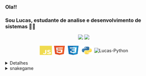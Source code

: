 ### Ola!!
### Sou Lucas, estudante de analise e desenvolvimento de sistemas 👨‍💻

<div align="center">
  
  <img height="120em" src="https://github-readme-stats.vercel.app/api?username=lucaslrodrigues&include_all_commits=true&count_private=true&show_icons=true&bg_color=30,174dc8,9a123b&title_color=fff&text_color=fff"/>
  
  <img height="120em" src="https://github-readme-stats.vercel.app/api/top-langs/?username=lucaslrodrigues&layout=compact&langs_count=7&&bg_color=30,174dc8,9a123b&title_color=fff&text_color=fff"/>

</div>

<div align="center" style="display: inline_block"><br>
  <img align="center" alt="Lucas-Js" height="30" width="40" src="https://raw.githubusercontent.com/devicons/devicon/master/icons/javascript/javascript-plain.svg">
  <img align="center" alt="Lucas-HTML" height="30" width="40" src="https://raw.githubusercontent.com/devicons/devicon/master/icons/html5/html5-original.svg">
  <img align="center" alt="Lucas-CSS" height="30" width="40" src="https://raw.githubusercontent.com/devicons/devicon/master/icons/css3/css3-original.svg">
  <img align="center" alt="Lucas-Python" height="30" width="40" src="https://raw.githubusercontent.com/devicons/devicon/master/icons/python/python-original.svg">
  <img align="center" alt="Lucas-Python" height="30" width="40" src="https://cdn.jsdelivr.net/gh/devicons/devicon/icons/mysql/mysql-original.svg" />
  <br><br>
</div>

<details>
<summary>Detalhes</summary>

<p align="center">
        <img src="https://github-profile-trophy.vercel.app/?username=lucaslrodrigues&theme=darkhub&margin-w=15" alt="Trophies GitHub" />
    </p>

<p align="center">
        <img src="https://github-readme-stats.vercel.app/api?username=lucaslrodrigues&&count_private=true&theme=github_dark&show_icons=true&include_all_commits=true&locale=en" alt="General Statistics" />
</p>
    
<p align="center">
    <img src="https://github-readme-streak-stats.herokuapp.com/?user=lucaslrodrigues&theme=ayu-mirage" alt="Streak Stats" />
</p>

<p align="center">
        <img src="https://activity-graph.herokuapp.com/graph?username=lucaslrodrigues&theme=xcode&bg_color=151515" alt="Activity Graph" />
    </p>
</details>

<details>
<summary>snakegame</summary>

![Snake animation](https://github.com/rafaballerini/rafaballerini/blob/output/github-contribution-grid-snake.svg)

</details>

